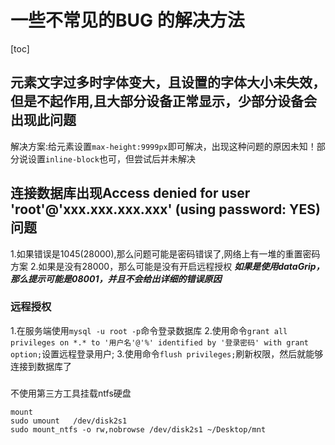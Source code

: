 # 一些不常见的BUG 的解决方法

[toc]

## 元素文字过多时字体变大，且设置的字体大小未失效，但是不起作用,且大部分设备正常显示，少部分设备会出现此问题

解决方案:给元素设置```max-height:9999px```即可解决，出现这种问题的原因未知！部分说设置```inline-block```也可，但尝试后并未解决

## 连接数据库出现Access denied for user 'root'@'xxx.xxx.xxx.xxx' (using password: YES) 问题

1.如果错误是1045(28000),那么问题可能是密码错误了,网络上有一堆的重置密码方案
2.如果是没有28000，那么可能是没有开启远程授权
***如果是使用dataGrip，那么提示可能是08001，并且不会给出详细的错误原因***

### 远程授权

1.在服务端使用```mysql -u root -p```命令登录数据库
2.使用命令```grant all privileges on *.* to '用户名'@'%' identified by '登录密码' with grant option;```设置远程登录用户;
3.使用命令```flush privileges;```刷新权限，然后就能够连接到数据库了

### 

不使用第三方工具挂载ntfs硬盘

    mount
    sudo umount   /dev/disk2s1
    sudo mount_ntfs -o rw,nobrowse /dev/disk2s1 ~/Desktop/mnt
